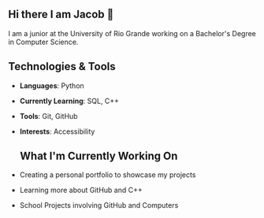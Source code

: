 ## Hi there I am Jacob 👋

I am a junior at the University of Rio Grande working on a Bachelor's Degree in Computer Science.

## Technologies & Tools
- **Languages**: Python
- **Currently Learning**: SQL, C++
- **Tools**: Git, GitHub
- **Interests**: Accessibility

  ## What I'm Currently Working On
- Creating a personal portfolio to showcase my projects
- Learning more about GitHub and C++
- School Projects involving GitHub and Computers
